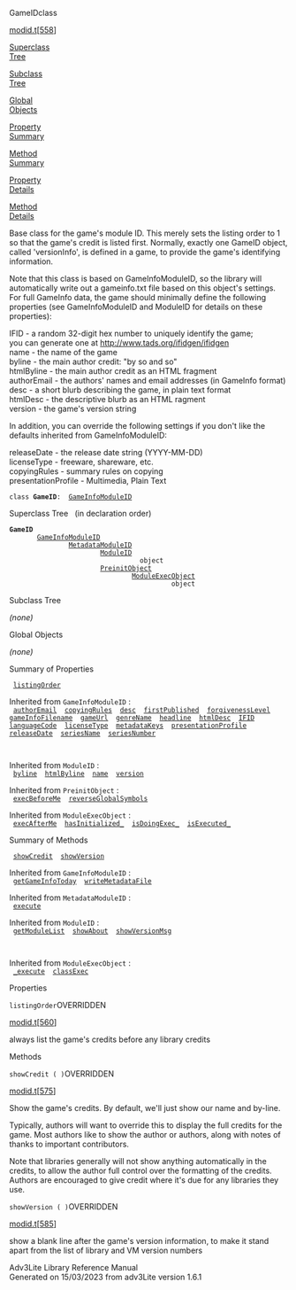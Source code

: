 ---
---
<span class="title">GameID</span><span class="type">class</span>

[modid.t](../file/modid.t.html)\[[558](../source/modid.t.html#558)\]

[Superclass  
Tree](#_SuperClassTree_)

[Subclass  
Tree](#_SubClassTree_)

[Global  
Objects](#_ObjectSummary_)

[Property  
Summary](#_PropSummary_)

[Method  
Summary](#_MethodSummary_)

[Property  
Details](#_Properties_)

[Method  
Details](#_Methods_)

<div class="fdesc">

Base class for the game's module ID. This merely sets the listing order
to 1 so that the game's credit is listed first. Normally, exactly one
GameID object, called 'versionInfo', is defined in a game, to provide
the game's identifying information.

Note that this class is based on GameInfoModuleID, so the library will
automatically write out a gameinfo.txt file based on this object's
settings. For full GameInfo data, the game should minimally define the
following properties (see GameInfoModuleID and ModuleID for details on
these properties):

  
IFID - a random 32-digit hex number to uniquely identify the game;  
you can generate one at http://www.tads.org/ifidgen/ifidgen  
name - the name of the game  
byline - the main author credit: "by so and so"  
htmlByline - the main author credit as an HTML fragment  
authorEmail - the authors' names and email addresses (in GameInfo
format)  
desc - a short blurb describing the game, in plain text format  
htmlDesc - the descriptive blurb as an HTML ragment  
version - the game's version string

In addition, you can override the following settings if you don't like
the defaults inherited from GameInfoModuleID:

  
releaseDate - the release date string (YYYY-MM-DD)  
licenseType - freeware, shareware, etc.  
copyingRules - summary rules on copying  
presentationProfile - Multimedia, Plain Text

`class `**`GameID`**` :   `[`GameInfoModuleID`](../object/GameInfoModuleID.html)

</div>

<span id="_SuperClassTree_"></span>

<div class="mjhd">

<span class="hdln">Superclass Tree</span>   (in declaration order)

</div>

**`GameID`**  
`         `[`GameInfoModuleID`](../object/GameInfoModuleID.html)  
`                 `[`MetadataModuleID`](../object/MetadataModuleID.html)  
`                         `[`ModuleID`](../object/ModuleID.html)  
`                                 object`  
`                         `[`PreinitObject`](../object/PreinitObject.html)  
`                                 `[`ModuleExecObject`](../object/ModuleExecObject.html)  
`                                         object`  
<span id="_SubClassTree_"></span>

<div class="mjhd">

<span class="hdln">Subclass Tree</span>  

</div>

*(none)* <span id="_ObjectSummary_"></span>

<div class="mjhd">

<span class="hdln">Global Objects</span>  

</div>

*(none)* <span id="_PropSummary_"></span>

<div class="mjhd">

<span class="hdln">Summary of Properties</span>  

</div>

` `[`listingOrder`](#listingOrder)`  `

Inherited from `GameInfoModuleID` :  
` `[`authorEmail`](../object/GameInfoModuleID.html#authorEmail)`  `[`copyingRules`](../object/GameInfoModuleID.html#copyingRules)`  `[`desc`](../object/GameInfoModuleID.html#desc)`  `[`firstPublished`](../object/GameInfoModuleID.html#firstPublished)`  `[`forgivenessLevel`](../object/GameInfoModuleID.html#forgivenessLevel)`  `[`gameInfoFilename`](../object/GameInfoModuleID.html#gameInfoFilename)`  `[`gameUrl`](../object/GameInfoModuleID.html#gameUrl)`  `[`genreName`](../object/GameInfoModuleID.html#genreName)`  `[`headline`](../object/GameInfoModuleID.html#headline)`  `[`htmlDesc`](../object/GameInfoModuleID.html#htmlDesc)`  `[`IFID`](../object/GameInfoModuleID.html#IFID)`  `[`languageCode`](../object/GameInfoModuleID.html#languageCode)`  `[`licenseType`](../object/GameInfoModuleID.html#licenseType)`  `[`metadataKeys`](../object/GameInfoModuleID.html#metadataKeys)`  `[`presentationProfile`](../object/GameInfoModuleID.html#presentationProfile)`  `[`releaseDate`](../object/GameInfoModuleID.html#releaseDate)`  `[`seriesName`](../object/GameInfoModuleID.html#seriesName)`  `[`seriesNumber`](../object/GameInfoModuleID.html#seriesNumber)`  `

` `

Inherited from `ModuleID` :  
` `[`byline`](../object/ModuleID.html#byline)`  `[`htmlByline`](../object/ModuleID.html#htmlByline)`  `[`name`](../object/ModuleID.html#name)`  `[`version`](../object/ModuleID.html#version)`  `

Inherited from `PreinitObject` :  
` `[`execBeforeMe`](../object/PreinitObject.html#execBeforeMe)`  `[`reverseGlobalSymbols`](../object/PreinitObject.html#reverseGlobalSymbols)`  `

Inherited from `ModuleExecObject` :  
` `[`execAfterMe`](../object/ModuleExecObject.html#execAfterMe)`  `[`hasInitialized_`](../object/ModuleExecObject.html#hasInitialized_)`  `[`isDoingExec_`](../object/ModuleExecObject.html#isDoingExec_)`  `[`isExecuted_`](../object/ModuleExecObject.html#isExecuted_)`  `

<span id="_MethodSummary_"></span>

<div class="mjhd">

<span class="hdln">Summary of Methods</span>  

</div>

` `[`showCredit`](#showCredit)`  `[`showVersion`](#showVersion)`  `

Inherited from `GameInfoModuleID` :  
` `[`getGameInfoToday`](../object/GameInfoModuleID.html#getGameInfoToday)`  `[`writeMetadataFile`](../object/GameInfoModuleID.html#writeMetadataFile)`  `

Inherited from `MetadataModuleID` :  
` `[`execute`](../object/MetadataModuleID.html#execute)`  `

Inherited from `ModuleID` :  
` `[`getModuleList`](../object/ModuleID.html#getModuleList)`  `[`showAbout`](../object/ModuleID.html#showAbout)`  `[`showVersionMsg`](../object/ModuleID.html#showVersionMsg)`  `

` `

Inherited from `ModuleExecObject` :  
` `[`_execute`](../object/ModuleExecObject.html#_execute)`  `[`classExec`](../object/ModuleExecObject.html#classExec)`  `

<span id="_Properties_"></span>

<div class="mjhd">

<span class="hdln">Properties</span>  

</div>

<span id="listingOrder"></span>

`listingOrder`<span class="rem">OVERRIDDEN</span>

[modid.t](../file/modid.t.html)\[[560](../source/modid.t.html#560)\]

<div class="desc">

always list the game's credits before any library credits

</div>

<span id="_Methods_"></span>

<div class="mjhd">

<span class="hdln">Methods</span>  

</div>

<span id="showCredit"></span>

`showCredit ( )`<span class="rem">OVERRIDDEN</span>

[modid.t](../file/modid.t.html)\[[575](../source/modid.t.html#575)\]

<div class="desc">

Show the game's credits. By default, we'll just show our name and
by-line.

Typically, authors will want to override this to display the full
credits for the game. Most authors like to show the author or authors,
along with notes of thanks to important contributors.

Note that libraries generally will not show anything automatically in
the credits, to allow the author full control over the formatting of the
credits. Authors are encouraged to give credit where it's due for any
libraries they use.

</div>

<span id="showVersion"></span>

`showVersion ( )`<span class="rem">OVERRIDDEN</span>

[modid.t](../file/modid.t.html)\[[585](../source/modid.t.html#585)\]

<div class="desc">

show a blank line after the game's version information, to make it stand
apart from the list of library and VM version numbers

</div>

<div class="ftr">

Adv3Lite Library Reference Manual  
Generated on 15/03/2023 from adv3Lite version 1.6.1

</div>
